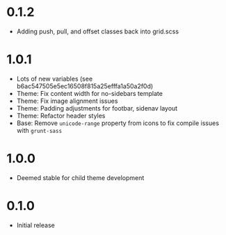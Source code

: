 # 0.1.2

* Adding push, pull, and offset classes back into grid.scss

# 1.0.1

* Lots of new variables (see b6ac547505e5ec16508f815a25efffa1a50a2f0d)
* Theme: Fix content width for no-sidebars template
* Theme: Fix image alignment issues
* Theme: Padding adjustments for footbar, sidenav layout
* Theme: Refactor header styles
* Base: Remove `unicode-range` property from icons to fix compile issues with `grunt-sass`

# 1.0.0

* Deemed stable for child theme development

# 0.1.0

* Initial release
